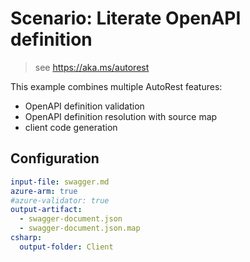 # Scenario: Literate OpenAPI definition

> see https://aka.ms/autorest

This example combines multiple AutoRest features:
- OpenAPI definition validation
- OpenAPI definition resolution with source map
- client code generation

## Configuration

``` yaml 
input-file: swagger.md
azure-arm: true
#azure-validator: true
output-artifact:
  - swagger-document.json
  - swagger-document.json.map
csharp:
  output-folder: Client
```